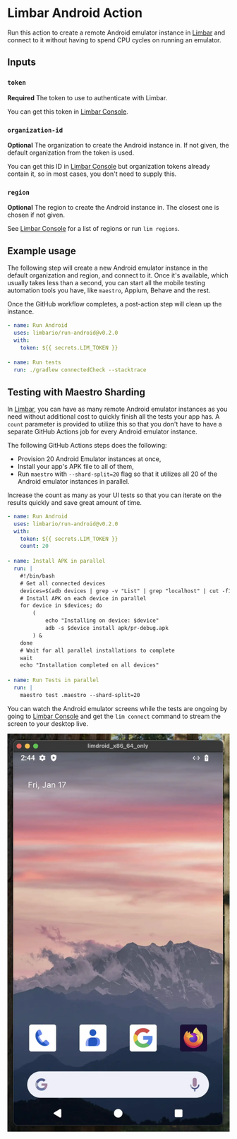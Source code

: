 # Limbar Android Action

Run this action to create a remote Android emulator instance in
[Limbar](https://limbar.io) and connect to it without having to spend CPU cycles
on running an emulator.

## Inputs

### `token`

**Required** The token to use to authenticate with Limbar.

You can get this token in [Limbar Console](https://console.limbar.io/settings).

### `organization-id`

**Optional** The organization to create the Android instance in. If not given,
the default organization from the token is used.

You can get this ID in [Limbar Console](https://console.limbar.io/settings) but
organization tokens already contain it, so in most cases, you don't need to
supply this.

### `region`

**Optional** The region to create the Android instance in. The closest one is
chosen if not given.

See [Limbar Console](https://console.limbar.io) for a list of regions or run
`lim regions`.

## Example usage

The following step will create a new Android emulator instance in the default
organization and region, and connect to it. Once it's available, which usually
takes less than a second, you can start all the mobile testing automation tools
you have, like `maestro`, Appium, Behave and the rest.

Once the GitHub workflow completes, a post-action step will clean up the
instance.

```yaml
- name: Run Android
  uses: limbario/run-android@v0.2.0
  with:
    token: ${{ secrets.LIM_TOKEN }}

- name: Run tests
  run: ./gradlew connectedCheck --stacktrace
```

## Testing with Maestro Sharding

In [Limbar](https://limbar.io), you can have as many remote Android emulator
instances as you need without additional cost to quickly finish all the tests
your app has. A `count` parameter is provided to utilize this so that you don't
have to have a separate GitHub Actions job for every Android emulator instance.

The following GitHub Actions steps does the following:

- Provision 20 Android Emulator instances at once,
- Install your app's APK file to all of them,
- Run `maestro` with `--shard-split=20` flag so that it utilizes all 20 of the
  Android emulator instances in parallel.

Increase the count as many as your UI tests so that you can iterate on the
results quickly and save great amount of time.

```yaml
- name: Run Android
  uses: limbario/run-android@v0.2.0
  with:
    token: ${{ secrets.LIM_TOKEN }}
    count: 20

- name: Install APK in parallel
  run: |
    #!/bin/bash
    # Get all connected devices
    devices=$(adb devices | grep -v "List" | grep "localhost" | cut -f1)
    # Install APK on each device in parallel
    for device in $devices; do
        (
            echo "Installing on device: $device"
            adb -s $device install apk/pr-debug.apk
        ) &
    done
    # Wait for all parallel installations to complete
    wait
    echo "Installation completed on all devices"

- name: Run Tests in parallel
  run: |
    maestro test .maestro --shard-split=20
```

You can watch the Android emulator screens while the tests are ongoing by going
to [Limbar Console](https://console.limbar.io) and get the `lim connect` command
to stream the screen to your desktop live.

![limbar.io online android emulator instance used in mobile app testing](android-screen-macos.webp 'Limbar emulator instance used in mobile app testing')
